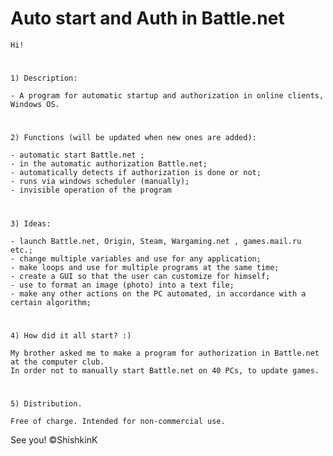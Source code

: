 # Auto start and Auth in Battle.net

    Hi!
#

    1) Description:

    - A program for automatic startup and authorization in online clients, Windows OS.

#
    2) Functions (will be updated when new ones are added):

    - automatic start Battle.net ;
    - in the automatic authorization Battle.net;
    - automatically detects if authorization is done or not;
    - runs via windows scheduler (manually);
    - invisible operation of the program

#
    3) Ideas:

    - launch Battle.net, Origin, Steam, Wargaming.net , games.mail.ru etc.;
    - change multiple variables and use for any application;
    - make loops and use for multiple programs at the same time;
    - create a GUI so that the user can customize for himself;
    - use to format an image (photo) into a text file;
    - make any other actions on the PC automated, in accordance with a certain algorithm;

#
    4) How did it all start? :)

    My brother asked me to make a program for authorization in Battle.net at the computer club.
    In order not to manually start Battle.net on 40 PCs, to update games.

#
    5) Distribution.

    Free of charge. Intended for non-commercial use.





See you!
©ShishkinK

